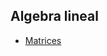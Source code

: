 ## Algebra lineal

- [Matrices](http://nbviewer.jupyter.org/github/mondeja/fullstack/blob/master/backend/src/001-matematicas/algebra_aritmetica/004-algebra_lineal/matrices.ipynb)

